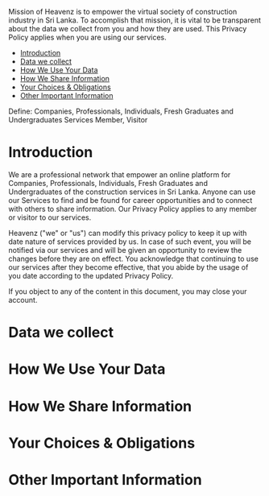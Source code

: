 Mission of Heavenz is to empower the virtual society of construction industry in Sri Lanka. To accomplish that mission, it is vital to be transparent about the data we collect from you and how they are used. This Privacy Policy applies when you are using our services.

- [Introduction](#introduction)
- [Data we collect](#data-we-collect)
- [How We Use Your Data](#how-we-use-your-data)
- [How We Share Information](#how-we-share-information)
- [Your Choices & Obligations](#your-choices--obligations)
- [Other Important Information](#other-important-information)

Define: Companies, Professionals, Individuals, Fresh Graduates and Undergraduates
        Services
        Member, Visitor

# Introduction
We are a professional network that empower an online platform for Companies, Professionals, Individuals, Fresh Graduates and Undergraduates of the construction services in Sri Lanka. Anyone can use our Services to find and be found for career opportunities and to connect with others to share information. Our Privacy Policy applies to any member or visitor to our services.

Heavenz ("we" or "us") can modify this privacy policy to keep it up with date nature of services provided by us. In case of such event, you will be notified via our services and will be given an opportunity to review the changes before they are on effect. You acknowledge that continuing to use our services after they become effective, that you abide by the usage of you date according to the updated Privacy Policy.

If you object to any of the content in this document, you may close your account.

# Data we collect


# How We Use Your Data

# How We Share Information

# Your Choices & Obligations

# Other Important Information

